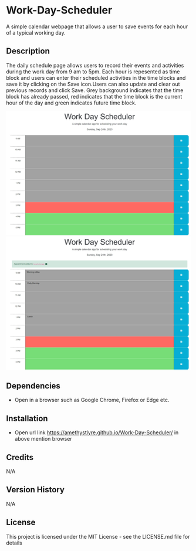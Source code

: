 # Work-Day-Scheduler

A simple calendar webpage that allows a user to save events for each hour of a typical working day.

## Description

The daily schedule page allows users to record their events and activities during the work day from 9 am to 5pm. Each hour is repesented as time block and users can enter their scheduled activities in the time blocks and save it by clicking on the Save icon.Users can also update and clear out previous records and click Save.
Grey background indicates that the time block has already passed, red indicates that the time block is the current hour of the day and green indicates future time block.

![Workday scheduler](screenshots/Work%20Day%20Scheduler.jpeg)
![Add event](screenshots/Add%20event.jpeg)

## Dependencies

* Open in a browser such as Google Chrome, Firefox or Edge etc.

## Installation

* Open url link https://amethystlyre.github.io/Work-Day-Scheduler/ in above mention browser

## Credits
N/A

## Version History
N/A

## License

This project is licensed under the MIT License - see the LICENSE.md file for details